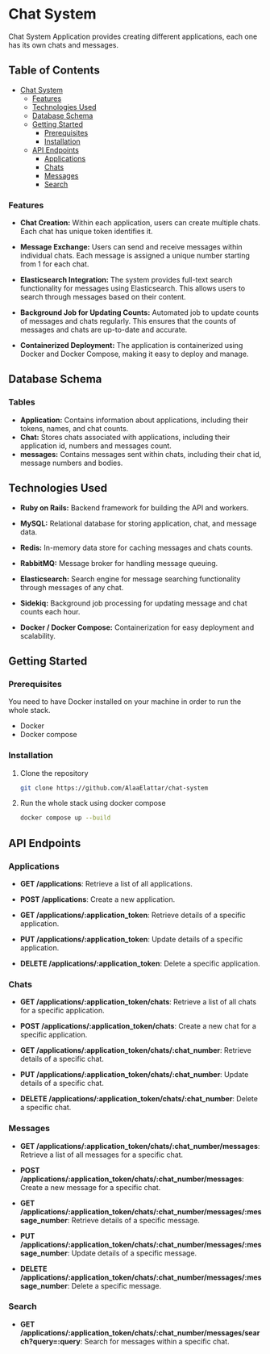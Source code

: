 # Chat System


Chat System Application provides creating different applications, each one has its own chats and messages.

## Table of Contents

- [Chat System](#chat-system)
  - [Features](#features)
  - [Technologies Used](#technologies-used)
  - [Database Schema](#database-schema)
  - [Getting Started](#getting-started)
    - [Prerequisites](#prerequisites)
    - [Installation](#installation)
  - [API Endpoints](#api-endpoints)
    - [Applications](#applications)
    - [Chats](#chats)
    - [Messages](#messages)
    - [Search](#search)


### Features

- <b>Chat Creation:</b>  Within each application, users can create multiple chats. Each chat has unique token identifies it.

- <b>Message Exchange:</b> Users can send and receive messages within individual chats. Each message is assigned a unique number starting from 1 for each chat.

- <b>Elasticsearch Integration:</b> The system provides full-text search functionality for messages using Elasticsearch. This allows users to search through messages based on their content.

- <b>Background Job for Updating Counts:</b> Automated job to update counts of messages and chats regularly. This ensures that the counts of messages and chats are up-to-date and accurate.

- <b>Containerized Deployment:</b> The application is containerized using Docker and Docker Compose, making it easy to deploy and manage.

## Database Schema
### Tables
- <b> Application:</b> Contains information about applications, including their tokens, names, and chat counts.
- <b> Chat:</b> Stores chats associated with applications, including their application id,  numbers and messages count.
- <b> messages:</b> Contains messages sent within chats, including their chat id,  message numbers and bodies.

## Technologies Used
- **Ruby on Rails:** Backend framework for building the API and workers.

- **MySQL:** Relational database for storing application, chat, and message data.
- **Redis:**  In-memory data store for caching messages and chats counts.
- **RabbitMQ:** Message broker for handling message queuing.
- **Elasticsearch:** Search engine for message searching functionality through messages of any chat.

- **Sidekiq:** Background job processing for updating message and chat counts each hour.

- **Docker / Docker Compose:** Containerization for easy deployment and scalability.



## Getting Started

### Prerequisites

You need to have Docker installed on your machine in order to run the whole stack.
* Docker
* Docker compose 

### Installation

1. Clone the repository
   ```sh
   git clone https://github.com/AlaaElattar/chat-system
   ```
2. Run the whole stack using docker compose
    ```sh
   docker compose up --build
   ```

## API Endpoints

### Applications

- **GET /applications**: Retrieve a list of all applications.
  
- **POST /applications**: Create a new application.
  
- **GET /applications/:application_token**: Retrieve details of a specific application.
  
- **PUT /applications/:application_token**: Update details of a specific application.
  
- **DELETE /applications/:application_token**: Delete a specific application.

### Chats

- **GET /applications/:application_token/chats**: Retrieve a list of all chats for a specific application.
  
- **POST /applications/:application_token/chats**: Create a new chat for a specific application.
  
- **GET /applications/:application_token/chats/:chat_number**: Retrieve details of a specific chat.
  
- **PUT /applications/:application_token/chats/:chat_number**: Update details of a specific chat.
  
- **DELETE /applications/:application_token/chats/:chat_number**: Delete a specific chat.

### Messages

- **GET /applications/:application_token/chats/:chat_number/messages**: Retrieve a list of all messages for a specific chat.
  
- **POST /applications/:application_token/chats/:chat_number/messages**: Create a new message for a specific chat.
  
- **GET /applications/:application_token/chats/:chat_number/messages/:message_number**: Retrieve details of a specific message.
  
- **PUT /applications/:application_token/chats/:chat_number/messages/:message_number**: Update details of a specific message.
  
- **DELETE /applications/:application_token/chats/:chat_number/messages/:message_number**: Delete a specific message.

### Search

- **GET /applications/:application_token/chats/:chat_number/messages/search?query=:query**: Search for messages within a specific chat.
